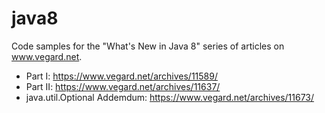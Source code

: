 # java8
Code samples for the "What's New in Java 8" series of articles on www.vegard.net.

* Part I:                       https://www.vegard.net/archives/11589/
* Part II:                      https://www.vegard.net/archives/11637/
* java.util.Optional Addemdum:  https://www.vegard.net/archives/11673/
